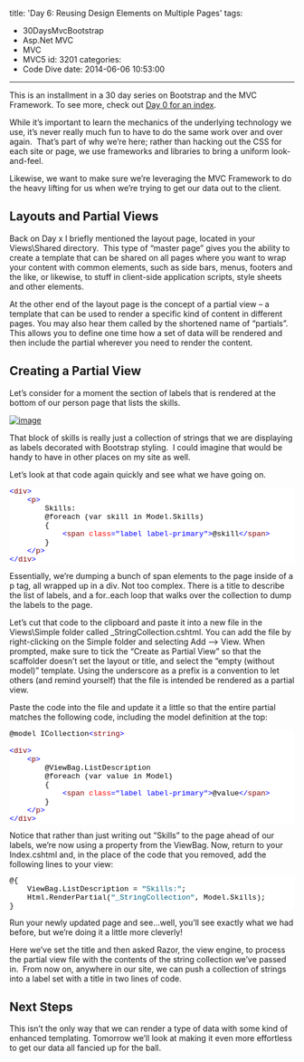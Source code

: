 title: 'Day 6: Reusing Design Elements on Multiple Pages'
tags:
  - 30DaysMvcBootstrap
  - Asp.Net MVC
  - MVC
  - MVC5
id: 3201
categories:
  - Code Dive
date: 2014-06-06 10:53:00
---

This is an installment in a 30 day series on Bootstrap and the MVC Framework. To see more, check out [Day 0 for an index](http://jameschambers.com/2014/06/day-0-boothstrapping-mvc-for-the-next-30-days/).

While it’s important to learn the mechanics of the underlying technology we use, it’s never really much fun to have to do the same work over and over again.  That’s part of why we’re here; rather than hacking out the CSS for each site or page, we use frameworks and libraries to bring a uniform look-and-feel.

Likewise, we want to make sure we’re leveraging the MVC Framework to do the heavy lifting for us when we’re trying to get our data out to the client.

## Layouts and Partial Views

Back on Day x I briefly mentioned the layout page, located in your Views\Shared directory.  This type of “master page” gives you the ability to create a template that can be shared on all pages where you want to wrap your content with common elements, such as side bars, menus, footers and the like, or likewise, to stuff in client-side application scripts, style sheets and other elements.

At the other end of the layout page is the concept of a partial view – a template that can be used to render a specific kind of content in different pages. You may also hear them called by the shortened name of “partials”. This allows you to define one time how a set of data will be rendered and then include the partial wherever you need to render the content.

## Creating a Partial View

Let’s consider for a moment the section of labels that is rendered at the bottom of our person page that lists the skills.

[![image](http://jameschambers.com/wp-content/uploads/2014/06/image_thumb2.png "image")](http://jameschambers.com/wp-content/uploads/2014/06/image13.png)

That block of skills is really just a collection of strings that we are displaying as labels decorated with Bootstrap styling.  I could imagine that would be handy to have in other places on my site as well.

Let’s look at that code again quickly and see what we have going on.
<pre class="csharpcode"><span class="kwrd">&lt;</span><span class="html">div</span><span class="kwrd">&gt;</span>
    <span class="kwrd">&lt;</span><span class="html">p</span><span class="kwrd">&gt;</span>
        Skills:
        @foreach (var skill in Model.Skills)
        {
            <span class="kwrd">&lt;</span><span class="html">span</span> <span class="attr">class</span><span class="kwrd">="label label-primary"</span><span class="kwrd">&gt;</span>@skill<span class="kwrd">&lt;/</span><span class="html">span</span><span class="kwrd">&gt;</span>
        }
    <span class="kwrd">&lt;/</span><span class="html">p</span><span class="kwrd">&gt;</span>
<span class="kwrd">&lt;/</span><span class="html">div</span><span class="kwrd">&gt;</span></pre>
<style type="text/css"><!--
.csharpcode, .csharpcode pre
{
	font-size: small;
	color: black;
	font-family: consolas, "Courier New", courier, monospace;
	background-color: #ffffff;
	/*white-space: pre;*/
}
.csharpcode pre { margin: 0em; }
.csharpcode .rem { color: #008000; }
.csharpcode .kwrd { color: #0000ff; }
.csharpcode .str { color: #006080; }
.csharpcode .op { color: #0000c0; }
.csharpcode .preproc { color: #cc6633; }
.csharpcode .asp { background-color: #ffff00; }
.csharpcode .html { color: #800000; }
.csharpcode .attr { color: #ff0000; }
.csharpcode .alt 
{
	background-color: #f4f4f4;
	width: 100%;
	margin: 0em;
}
.csharpcode .lnum { color: #606060; }
--></style>Essentially, we’re dumping a bunch of span elements to the page inside of a p tag, all wrapped up in a div. Not too complex. There is a title to describe the list of labels, and a for..each loop that walks over the collection to dump the labels to the page.

Let’s cut that code to the clipboard and paste it into a new file in the Views\Simple folder called _StringCollection.cshtml. You can add the file by right-clicking on the Simple folder and selecting Add –&gt; View. When prompted, make sure to tick the “Create as Partial View” so that the scaffolder doesn’t set the layout or title, and select the “empty (without model)” template. Using the underscore as a prefix is a convention to let others (and remind yourself) that the file is intended be rendered as a partial view.

Paste the code into the file and update it a little so that the entire partial matches the following code, including the model definition at the top:
<pre class="csharpcode">@model ICollection<span class="kwrd">&lt;</span><span class="html">string</span><span class="kwrd">&gt;</span>

<span class="kwrd">&lt;</span><span class="html">div</span><span class="kwrd">&gt;</span>
    <span class="kwrd">&lt;</span><span class="html">p</span><span class="kwrd">&gt;</span>
        @ViewBag.ListDescription
        @foreach (var value in Model)
        {
            <span class="kwrd">&lt;</span><span class="html">span</span> <span class="attr">class</span><span class="kwrd">="label label-primary"</span><span class="kwrd">&gt;</span>@value<span class="kwrd">&lt;/</span><span class="html">span</span><span class="kwrd">&gt;</span>
        }
    <span class="kwrd">&lt;/</span><span class="html">p</span><span class="kwrd">&gt;</span>
<span class="kwrd">&lt;/</span><span class="html">div</span><span class="kwrd">&gt;</span></pre>
<style type="text/css"><!--
.csharpcode, .csharpcode pre
{
	font-size: small;
	color: black;
	font-family: consolas, "Courier New", courier, monospace;
	background-color: #ffffff;
	/*white-space: pre;*/
}
.csharpcode pre { margin: 0em; }
.csharpcode .rem { color: #008000; }
.csharpcode .kwrd { color: #0000ff; }
.csharpcode .str { color: #006080; }
.csharpcode .op { color: #0000c0; }
.csharpcode .preproc { color: #cc6633; }
.csharpcode .asp { background-color: #ffff00; }
.csharpcode .html { color: #800000; }
.csharpcode .attr { color: #ff0000; }
.csharpcode .alt 
{
	background-color: #f4f4f4;
	width: 100%;
	margin: 0em;
}
.csharpcode .lnum { color: #606060; }
--></style>Notice that rather than just writing out “Skills” to the page ahead of our labels, we’re now using a property from the ViewBag. Now, return to your Index.cshtml and, in the place of the code that you removed, add the following lines to your view:
<pre class="csharpcode">@{ 
    ViewBag.ListDescription = <span class="str">"Skills:"</span>; 
    Html.RenderPartial(<span class="str">"_StringCollection"</span>, Model.Skills);
}</pre>
<style type="text/css"><!--
.csharpcode, .csharpcode pre
{
	font-size: small;
	color: black;
	font-family: consolas, "Courier New", courier, monospace;
	background-color: #ffffff;
	/*white-space: pre;*/
}
.csharpcode pre { margin: 0em; }
.csharpcode .rem { color: #008000; }
.csharpcode .kwrd { color: #0000ff; }
.csharpcode .str { color: #006080; }
.csharpcode .op { color: #0000c0; }
.csharpcode .preproc { color: #cc6633; }
.csharpcode .asp { background-color: #ffff00; }
.csharpcode .html { color: #800000; }
.csharpcode .attr { color: #ff0000; }
.csharpcode .alt 
{
	background-color: #f4f4f4;
	width: 100%;
	margin: 0em;
}
.csharpcode .lnum { color: #606060; }
--></style>Run your newly updated page and see…well, you’ll see exactly what we had before, but we’re doing it a little more cleverly!

Here we’ve set the title and then asked Razor, the view engine, to process the partial view file with the contents of the string collection we’ve passed in.  From now on, anywhere in our site, we can push a collection of strings into a label set with a title in two lines of code.

## Next Steps

This isn’t the only way that we can render a type of data with some kind of enhanced templating. Tomorrow we’ll look at making it even more effortless to get our data all fancied up for the ball.